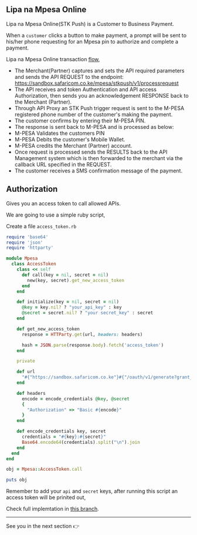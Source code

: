 ## Lipa na Mpesa Online

Lipa na Mpesa Online(STK Push) is a Customer to Business Payment. 

When a `customer` clicks a button to make payment, a prompt will be sent to his/her phone requesting for an Mpesa pin to authorize and complete a payment.

Lipa na Mpesa Online transaction [flow](https://developer.safaricom.co.ke/Documentation),

- The Merchant(Partner) captures and sets the API required parameters and sends the API REQUEST to the endpoint: https://sandbox.safaricom.co.ke/mpesa/stkpush/v1/processrequest
- The API receives and token Authentication and API access Authorization, then sends you an acknowledgement RESPONSE back to the Merchant (Partner).
- Through API Proxy  an STK Push trigger request is sent to the M-PESA registered phone number of the customer's making the payment.
- The customer confirms by entering their M-PESA PIN.
- The response is sent back to M-PESA and is processed as below:
- M-PESA Validates the customers PIN
- M-PESA Debits the customer's Mobile Wallet.
- M-PESA credits the Merchant (Partner) account.
- Once request is processed sends the RESULTS back to the API Management system which is then forwarded   to the merchant via the callback URL specified in the REQUEST. 
- The customer receives a SMS confirmation message of the payment.


## Authorization

Gives you an access token to call allowed APIs.

We are going to use a simple ruby script, 

Create a file `access_token.rb`

```rb
require 'base64'
require 'json'
require 'httparty'

module Mpesa
  class AccessToken
    class << self
      def call(key = nil, secret = nil)
        new(key, secret).get_new_access_token
      end
    end

    def initialize(key = nil, secret = nil)
      @key = key.nil? ? "your_api_key" : key
      @secret = secret.nil? ? "your secret_key" : secret
    end

    def get_new_access_token
      response = HTTParty.get(url, headers: headers)

      hash = JSON.parse(response.body).fetch('access_token')
    end

    private

    def url
      "#{"https://sandbox.safaricom.co.ke"}#{"/oauth/v1/generate?grant_type=client_credentials"}"
    end

    def headers
      encode = encode_credentials @key, @secret
      {
        "Authorization" => "Basic #{encode}"
      }
    end

    def encode_credentials key, secret
      credentials = "#{key}:#{secret}"
      Base64.encode64(credentials).split("\n").join
    end
  end
end

obj = Mpesa::AccessToken.call

puts obj

```
Remember to add your `api` and `secret` keys, after running this script an access token will be prinited out, 

Check full implemtation in [this branch](https://github.com/Rails-is-Underrated/Duka/pull/12/files).

***

See you in the next section 👉

